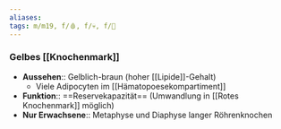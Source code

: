 ```yaml
---
aliases: 
tags: m/m19, f/🩸, f/💀, f/🔬
---
```

### Gelbes [[Knochenmark]]
- **Aussehen**:: Gelblich-braun (hoher [[Lipide]]-Gehalt)
	- Viele Adipocyten im [[Hämatopoesekompartiment]]
- **Funktion**:: ==Reservekapazität== (Umwandlung in [[Rotes Knochenmark]] möglich)
- **Nur Erwachsene**:: Metaphyse und Diaphyse langer Röhrenknochen